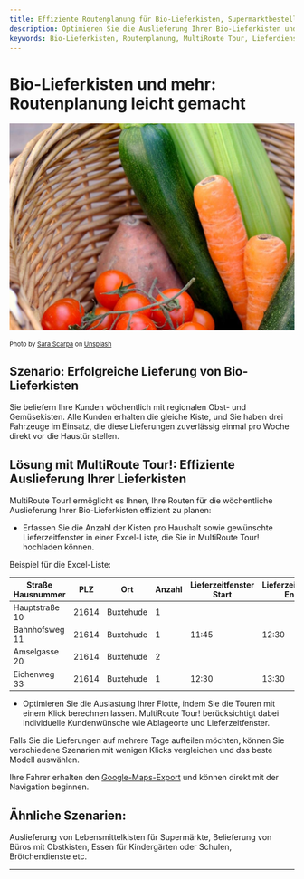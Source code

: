 ```yaml
---
title: Effiziente Routenplanung für Bio-Lieferkisten, Supermarktbestellungen und Getränkelieferungen mit MultiRoute Tour!
description: Optimieren Sie die Auslieferung Ihrer Bio-Lieferkisten und anderen Bestellungen mit MultiRoute Tour!. Nutzen Sie Ihre Flotte optimal, sparen Sie Kosten und berücksichtigen Sie individuelle Kundenwünsche für die Ablage. 
keywords: Bio-Lieferkisten, Routenplanung, MultiRoute Tour, Lieferdienst, Fahrzeugoptimierung, Supermarktlieferung, Getränkelieferung, regionale Produkte
---
```


# Bio-Lieferkisten und mehr: Routenplanung leicht gemacht

![Effiziente Routenplanung für Lieferkisten](assets/lieferkiste.jpg "Effiziente Routenplanung für Lieferkisten")

<div style="font-size: 11px">
Photo by <a href="https://unsplash.com/@sarascarpa?utm_source=unsplash&utm_medium=referral&utm_content=creditCopyText">Sara Scarpa</a> on <a href="https://unsplash.com/?utm_source=unsplash&utm_medium=referral&utm_content=creditCopyText">Unsplash</a></div>

## Szenario: Erfolgreiche Lieferung von Bio-Lieferkisten

Sie beliefern Ihre Kunden wöchentlich mit regionalen Obst- und Gemüsekisten. Alle Kunden erhalten die gleiche Kiste, und Sie haben drei Fahrzeuge im Einsatz, die diese Lieferungen zuverlässig einmal pro Woche direkt vor die Haustür stellen.

## Lösung mit MultiRoute Tour!: Effiziente Auslieferung Ihrer Lieferkisten

MultiRoute Tour! ermöglicht es Ihnen, Ihre Routen für die wöchentliche Auslieferung Ihrer Bio-Lieferkisten effizient zu planen:

* Erfassen Sie die Anzahl der Kisten pro Haushalt sowie gewünschte Lieferzeitfenster in einer Excel-Liste, die Sie in MultiRoute Tour! hochladen können.

Beispiel für die Excel-Liste:

|Straße Hausnummer|PLZ|Ort|Anzahl|Lieferzeitfenster Start|Lieferzeitfenster Ende|
|-----------------|---|---|------|----------------------|----------------------|
|Hauptstraße 10|21614|Buxtehude|1| | |
|Bahnhofsweg 11|21614|Buxtehude|1|11:45|12:30|
|Amselgasse 20|21614|Buxtehude|2| | |
|Eichenweg 33|21614|Buxtehude|1|12:30|13:30|

* Optimieren Sie die Auslastung Ihrer Flotte, indem Sie die Touren mit einem Klick berechnen lassen. MultiRoute Tour! berücksichtigt dabei individuelle Kundenwünsche wie Ablageorte und Lieferzeitfenster.

Falls Sie die Lieferungen auf mehrere Tage aufteilen möchten, können Sie verschiedene Szenarien mit wenigen Klicks vergleichen und das beste Modell auswählen.

Ihre Fahrer erhalten den [Google-Maps-Export](../tour/#tour-exportieren) und können direkt mit der Navigation beginnen.

## Ähnliche Szenarien:

Auslieferung von Lebensmittelkisten für Supermärkte, Belieferung von Büros mit Obstkisten, Essen für Kindergärten oder Schulen, Brötchendienste etc.

---

